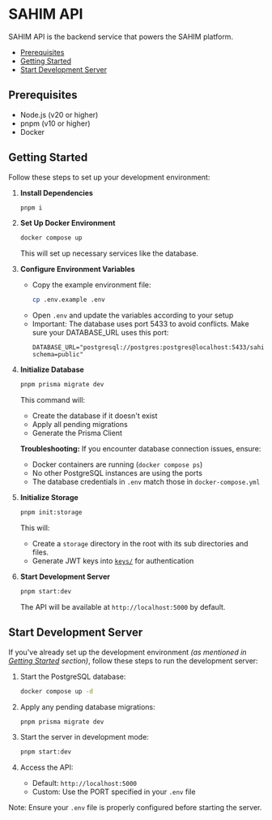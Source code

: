 <h1>SAHIM API</h1>

SAHIM API is the backend service that powers the SAHIM platform.

- [Prerequisites](#prerequisites)
- [Getting Started](#getting-started)
- [Start Development Server](#start-development-server)

## Prerequisites

- Node.js (v20 or higher)
- pnpm (v10 or higher)
- Docker

## Getting Started

Follow these steps to set up your development environment:

1. **Install Dependencies**
   ```bash
   pnpm i
   ```

2. **Set Up Docker Environment**
   ```bash
   docker compose up
   ```
   This will set up necessary services like the database.

3. **Configure Environment Variables**
   - Copy the example environment file:
     ```bash
     cp .env.example .env
     ```
   - Open `.env` and update the variables according to your setup
   - Important: The database uses port 5433 to avoid conflicts. Make sure your DATABASE_URL uses this port:
     ```
     DATABASE_URL="postgresql://postgres:postgres@localhost:5433/sahim?schema=public"
     ```

4. **Initialize Database**
   ```bash
   pnpm prisma migrate dev
   ```
   This command will:
   - Create the database if it doesn't exist
   - Apply all pending migrations
   - Generate the Prisma Client

   **Troubleshooting:**
      If you encounter database connection issues, ensure:
      - Docker containers are running (`docker compose ps`)
      - No other PostgreSQL instances are using the ports
      - The database credentials in `.env` match those in `docker-compose.yml`

5. **Initialize Storage**
   ```bash
   pnpm init:storage
   ```
   This will:
   - Create a `storage` directory in the root with its sub directories and files.
   - Generate JWT keys into [`keys/`](./storage/keys/) for authentication

6. **Start Development Server**
   ```bash
   pnpm start:dev
   ```
   The API will be available at `http://localhost:5000` by default.

   
## Start Development Server

If you've already set up the development environment _(as mentioned in [Getting Started](#getting-started) section)_, follow these steps to run the development server:

1. Start the PostgreSQL database:
   ```bash
   docker compose up -d
   ```

2. Apply any pending database migrations:
   ```bash
   pnpm prisma migrate dev
   ```

3. Start the server in development mode:
   ```bash
   pnpm start:dev
   ```

4. Access the API:
   - Default: `http://localhost:5000`
   - Custom: Use the PORT specified in your `.env` file

Note: Ensure your `.env` file is properly configured before starting the server.